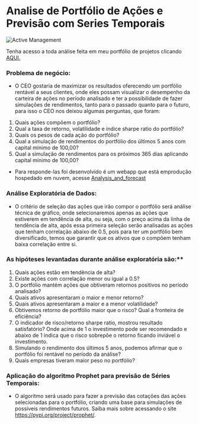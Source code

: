 # Analise de Portfólio de Ações e Previsão com Series Temporais

![Active Management]('logo.png')


Tenha acesso a toda análise feita em meu portfólio de projetos clicando [AQUI.](https://sites.google.com/view/portflio-wiliams-alves?usp=sharing)

### Problema de negócio:
 - O CEO gostaria de maximizar os resultados oferecendo um portfólio rentável a seus clientes, onde eles possam visualizar o desempenho da carteira de ações no período analisado e ter a possibilidade de fazer simulações de rendimentos, tanto para o passado quanto para o futuro, para isso o CEO nos deixou algumas perguntas, que foram:

1.  Quais ações compõem o portfólio?
2.  Qual a taxa de retorno, volatilidade e índice sharpe ratio do portfólio?
3.  Quais os pesos de cada ação do portfólio?
5.  Qual a simulação de rendimentos do portfólio dos últimos 5 anos com capital mínimo de 100,00?
6.  Qual a simulação de rendimentos para os próximos 365 dias aplicando capital mínimo de 100,00?

 - Para responde-las foi desenvolvido é um webapp que está emprodução hospedado em nuvem, acesse [Analysis_and_forecast](https://alves05-portfolio-analysis-and-forecasting-data-app-j8tzig.streamlit.app/)
 
### Análise Exploratória de Dados:

 - O critério de seleção das ações que irão compor o portfólio será análise técnica de gráfico, onde selecionaremos apenas as ações que estiverem em tendência de alta, ou seja, com o preço acima da linha de tendência de alta, após essa primeira seleção serão analisadas as ações que tenham correlação abaixo de 0.5, pois para ter um portfólio bem diversificado, temos que garantir que os ativos que o compõem tenham baixa correlação entre si.


### As hipóteses levantadas durante análise exploratória são:**
    
1. Quais ações estão em tendência de alta?
2. Existe ações com correlação menor ou igual a 0.5?
3. O portfólio mantém ações que obtiveram retornos positivos no período analisado?
4. Quais ativos apresentaram o maior e menor retorno?
5. Quais ativos apresentaram a maior e a menor volatilidade?
6. Obtivemos retorno de portfólio maior que o risco? Qual a fronteira de eficiência?
7. O indicador de risco/retorno sharpe ratio, mostrou resultado satisfatório? Onde acima de 1 o investimento pode ser recomendado e abaixo de 1 indica que o risco sobrepõe o retorno ficando inviável o investimento.
8. Simulando o rendimento dos últimos 5 anos, podemos afirmar que o portfólio foi rentável no período da análise?
9. Quais empresas tiveram maior peso no portfólio?


### Aplicação do algoritmo Prophet para previsão de Séries Temporais:

 - O algoritmo será usado para fazer a previsão das cotações das ações selecionadas para o portfólio, criando uma base para simulações de possíveis rendimentos futuros. Saiba mais sobre acessando o site https://pypi.org/project/prophet/.